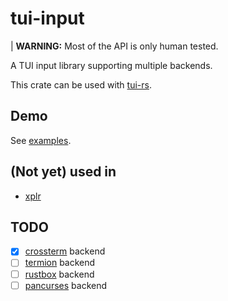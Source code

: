 # tui-input

| **WARNING:** Most of the API is only human tested.

A TUI input library supporting multiple backends.

This crate can be used with [tui-rs](https://github.com/fdehau/tui-rs).

## Demo

See [examples](examples/).

## (Not yet) used in

- [xplr](https://github.com/sayanarijit/xplr)

## TODO

- [x] [crossterm](https://github.com/crossterm-rs/crossterm) backend
- [ ] [termion](https://github.com/ticki/termion) backend
- [ ] [rustbox](https://github.com/gchp/rustbox) backend
- [ ] [pancurses](https://github.com/ihalila/pancurses) backend

